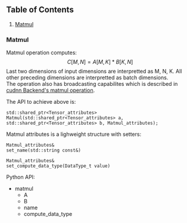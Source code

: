 ## Table of Contents
1. [Matmul](#Matmul)

### Matmul
Matmul operation computes:
$$ C[M, N] = A[M, K] * B[K, N] $$
Last two dimensions of input dimensions are interpretted as M, N, K. All other preceding dimensions are interpretted as batch dimensions.  
The operation also has broadcasting capabilites which is described in [cudnn Backend's matmul operation](https://docs.nvidia.com/deeplearning/cudnn/api/index.html#CUDNN_BACKEND_OPERATION_MATMUL_DESCRIPTOR).

The API to achieve above is:  
```
std::shared_ptr<Tensor_attributes>
Matmul(std::shared_ptr<Tensor_attributes> a, std::shared_ptr<Tensor_attributes> b, Matmul_attributes);
```

Matmul attributes is a lighweight structure with setters:  
```
Matmul_attributes&
set_name(std::string const&)

Matmul_attributes&
set_compute_data_type(DataType_t value)
```

Python API: 
- matmul
    - A
    - B
    - name
    - compute_data_type
